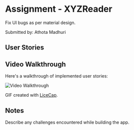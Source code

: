 # Assignment - XYZReader

Fix UI bugs as per material design.

Submitted by: Athota Madhuri


## User Stories



## Video Walkthrough 

Here's a walkthrough of implemented user stories:

<img src='https://github.com/amadhuri/XYZReader/blob/master/snapshot.gif' title='Video Walkthrough' width='' alt='Video Walkthrough' />

GIF created with [LiceCap](http://www.cockos.com/licecap/).

## Notes

Describe any challenges encountered while building the app.

